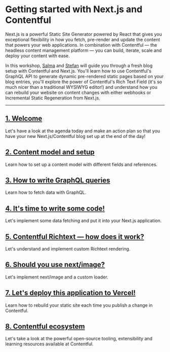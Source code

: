 # Getting started with Next.js and Contentful

Next.js is a powerful Static Site Generator powered by React that gives you exceptional flexibility
in how you fetch, pre-render and update the content that powers your web applications. In
combination with Contentful — the headless content management platform — you can build, iterate,
scale and deploy your content with ease.

In this workshop, [Salma](https://twitter.com/whitep4nth3r) and
[Stefan](https://twitter.com/stefanjudis) will guide you through a fresh blog setup with Contentful
and Next.js. You'll learn how to use Contentful's GraphQL API to generate dynamic pre-rendered
static pages based on your blog entries, you'll explore the power of Contentful's Rich Text Field
(it's so much nicer than a traditional WYSIWYG editor!) and understand how you can rebuild your
website on content changes with either webhooks or Incremental Static Regeneration from Next.js.

---

## [1. Welcome](https://contentful-jamstack-workshop.vercel.app/posts/welcome)

Let's have a look at the agenda today and make an action plan so that you have your new
Next.js/Contentful blog set up at the end of the day!

## [2. Content model and setup](https://contentful-jamstack-workshop.vercel.app/posts/2-content-model-and-setup)

Learn how to set up a content model with different fields and references.

## [3. How to write GraphQL queries](https://contentful-jamstack-workshop.vercel.app/posts/3-how-to-write-graphql-queries)

Learn how to fetch data with GraphQL.

## [4. It's time to write some code!](https://contentful-jamstack-workshop.vercel.app/posts/4-its-time-to-write-some-code)

Let's implement some data fetching and put it into your Next.js application.

## [5. Contentful Richtext — how does it work?](https://contentful-jamstack-workshop.vercel.app/posts/5-contentful-richtext-how-does-it-work)

Let's understand and implement custom Richtext rendering.

## [6. Should you use next/image?](https://contentful-jamstack-workshop.vercel.app/posts/6-next-image)

Let's implement next/image and a custom loader.

## [7. Let's deploy this application to Vercel!](https://contentful-jamstack-workshop.vercel.app/posts/7-lets-deploy-this-application-to-vercel)

Learn how to rebuild your static site each time you publish a change in Contentful.

## [8. Contentful ecosystem](https://contentful-jamstack-workshop.vercel.app/posts/8-contentful-ecosystem)

Let's take a look at the powerful open-source tooling, extensibility and learning resources
available at Contentful.
